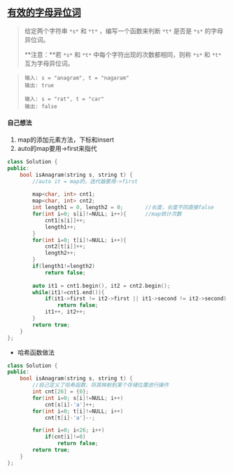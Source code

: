 ## [有效的字母异位词](https://leetcode.cn/problems/valid-anagram/)

> 给定两个字符串 `*s*` 和 `*t*` ，编写一个函数来判断 `*t*` 是否是 `*s*` 的字母异位词。
>
> **注意：**若 `*s*` 和 `*t*` 中每个字符出现的次数都相同，则称 `*s*` 和 `*t*` 互为字母异位词。

> ```
> 输入: s = "anagram", t = "nagaram"
> 输出: true
> ```
>
> ```
> 输入: s = "rat", t = "car"
> 输出: false
> ```



#### 自己想法

1. map的添加元素方法，下标和insert
2. auto的map要用->first来指代

```c++
class Solution {
public:
    bool isAnagram(string s, string t) {
        //auto it = map的，迭代器要用->first
        
        map<char, int> cnt1;
        map<char, int> cnt2;
        int length1 = 0, length2 = 0;       //长度，长度不同直接false
        for(int i=0; s[i]!=NULL; i++){      //map统计次数
            cnt1[s[i]]++;
            length1++;
        }
        for(int i=0; t[i]!=NULL; i++){
            cnt2[t[i]]++;
            length2++;
        }
        if(length1!=length2)
            return false;
        
        auto it1 = cnt1.begin(), it2 = cnt2.begin();    
        while(it1!=cnt1.end()){
            if(it1->first != it2->first || it1->second != it2->second)
                return false;
            it1++, it2++;
        }
        return true;
    }
};
```

- 哈希函数做法

```c++
class Solution {
public:
    bool isAnagram(string s, string t) {
        //自己定义了哈希函数，将其映射到某个存储位置进行操作
        int cnt[26] = {0};
        for(int i=0; s[i]!=NULL; i++)
            cnt[s[i]-'a']++;
        for(int i=0; t[i]!=NULL; i++)
            cnt[t[i]-'a']--;

        for(int i=0; i<26; i++)
            if(cnt[i]!=0)
                return false;
        return true;
    }
};
```

